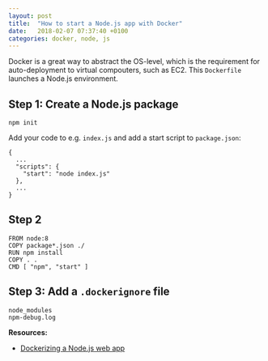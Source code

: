 ```yaml
---
layout: post
title:  "How to start a Node.js app with Docker"
date:   2018-02-07 07:37:40 +0100
categories: docker, node, js
---
```

Docker is a great way to abstract the OS-level, which is the requirement for auto-deployment to virtual compouters, such as EC2. This `Dockerfile` launches a Node.js environment.

## Step 1: Create a Node.js package

```
npm init
```

Add your code to e.g. `index.js` and add a start script to `package.json`:

```
{
  ...
  "scripts": {
    "start": "node index.js"
  },
  ...
}
```

## Step 2

```
FROM node:8
COPY package*.json ./
RUN npm install
COPY . .
CMD [ "npm", "start" ]
```

## Step 3: Add a `.dockerignore` file

```
node_modules
npm-debug.log
```

**Resources:**

* [Dockerizing a Node.js web app](https://nodejs.org/en/docs/guides/nodejs-docker-webapp/)

